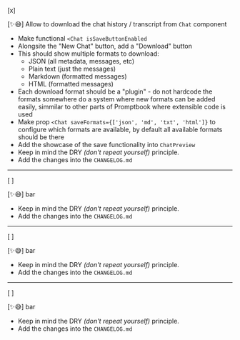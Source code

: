 [x]

[✨😅] Allow to download the chat history / transcript from `Chat` component

-   Make functional `<Chat isSaveButtonEnabled`
-   Alongsite the "New Chat" button, add a "Download" button
-   This should show multiple formats to download:
    -   JSON (all metadata, messages, etc)
    -   Plain text (just the messages)
    -   Markdown (formatted messages)
    -   HTML (formatted messages)
-   Each download format should be a "plugin" - do not hardcode the formats somewhere do a system where new formats can be added easily, simmilar to other parts of Promptbook where extensible code is used
-   Make prop `<Chat saveFormats={['json', 'md', 'txt', 'html']}` to configure which formats are available, by default all available formats should be there
-   Add the showcase of the save functionality into `ChatPreview`
-   Keep in mind the DRY _(don't repeat yourself)_ principle.
-   Add the changes into the `CHANGELOG.md`

---

[ ]

[✨😅] bar

-   Keep in mind the DRY _(don't repeat yourself)_ principle.
-   Add the changes into the `CHANGELOG.md`

---

[ ]

[✨😅] bar

-   Keep in mind the DRY _(don't repeat yourself)_ principle.
-   Add the changes into the `CHANGELOG.md`

---

[ ]

[✨😅] bar

-   Keep in mind the DRY _(don't repeat yourself)_ principle.
-   Add the changes into the `CHANGELOG.md`
